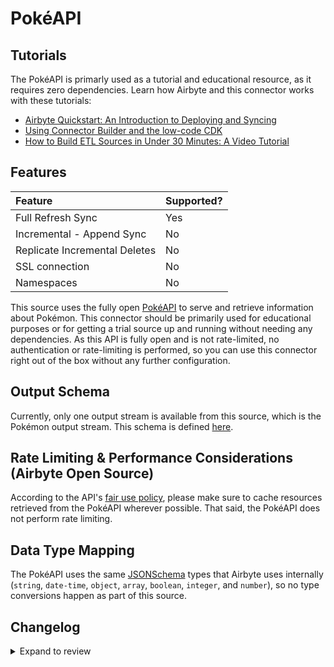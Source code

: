 # PokéAPI

## Tutorials

The PokéAPI is primarly used as a tutorial and educational resource, as it requires zero dependencies. Learn how Airbyte and this connector works with these tutorials:

- [Airbyte Quickstart: An Introduction to Deploying and Syncing](/platform/using-airbyte/getting-started/oss-quickstart)
- [Using Connector Builder and the low-code CDK](/platform/connector-development/connector-builder-ui/overview)
- [How to Build ETL Sources in Under 30 Minutes: A Video Tutorial](https://www.youtube.com/watch?v=kJ3hLoNfz_E&t=13s&ab_channel=Airbyte)

## Features

| Feature                       | Supported? |
| :---------------------------- | :--------- |
| Full Refresh Sync             | Yes        |
| Incremental - Append Sync     | No         |
| Replicate Incremental Deletes | No         |
| SSL connection                | No         |
| Namespaces                    | No         |

This source uses the fully open [PokéAPI](https://pokeapi.co/docs/v2#info) to serve and retrieve information about Pokémon. This connector should be primarily used for educational purposes or for getting a trial source up and running without needing any dependencies. As this API is fully open and is not rate-limited, no authentication or rate-limiting is performed, so you can use this connector right out of the box without any further configuration.

## Output Schema

Currently, only one output stream is available from this source, which is the Pokémon output stream. This schema is defined [here](https://github.com/airbytehq/airbyte/tree/master/airbyte-integrations/connectors/source-pokeapi/source_pokeapi/schemas/pokemon.json).

## Rate Limiting & Performance Considerations \(Airbyte Open Source\)

According to the API's [fair use policy](https://pokeapi.co/docs/v2#fairuse), please make sure to cache resources retrieved from the PokéAPI wherever possible. That said, the PokéAPI does not perform rate limiting.

## Data Type Mapping

The PokéAPI uses the same [JSONSchema](https://json-schema.org/understanding-json-schema/reference/index.html) types that Airbyte uses internally \(`string`, `date-time`, `object`, `array`, `boolean`, `integer`, and `number`\), so no type conversions happen as part of this source.

## Changelog

<details>
  <summary>Expand to review</summary>

| Version | Date       | Pull Request                                             | Subject                                         |
| :------ | :--------- | :------------------------------------------------------- | :---------------------------------------------- |
| 0.3.19 | 2025-04-12 | [57849](https://github.com/airbytehq/airbyte/pull/57849) | Update dependencies |
| 0.3.18 | 2025-04-05 | [57292](https://github.com/airbytehq/airbyte/pull/57292) | Update dependencies |
| 0.3.17 | 2025-03-29 | [56733](https://github.com/airbytehq/airbyte/pull/56733) | Update dependencies |
| 0.3.16 | 2025-03-22 | [56172](https://github.com/airbytehq/airbyte/pull/56172) | Update dependencies |
| 0.3.15 | 2025-03-08 | [55569](https://github.com/airbytehq/airbyte/pull/55569) | Update dependencies |
| 0.3.14 | 2025-03-01 | [55073](https://github.com/airbytehq/airbyte/pull/55073) | Update dependencies |
| 0.3.13 | 2025-02-23 | [54598](https://github.com/airbytehq/airbyte/pull/54598) | Update dependencies |
| 0.3.12 | 2025-02-15 | [54015](https://github.com/airbytehq/airbyte/pull/54015) | Update dependencies |
| 0.3.11 | 2025-02-08 | [53472](https://github.com/airbytehq/airbyte/pull/53472) | Update dependencies |
| 0.3.10 | 2025-02-01 | [52980](https://github.com/airbytehq/airbyte/pull/52980) | Update dependencies |
| 0.3.9 | 2025-01-25 | [51878](https://github.com/airbytehq/airbyte/pull/51878) | Update dependencies |
| 0.3.8 | 2025-01-11 | [51308](https://github.com/airbytehq/airbyte/pull/51308) | Update dependencies |
| 0.3.7 | 2024-12-28 | [50708](https://github.com/airbytehq/airbyte/pull/50708) | Update dependencies |
| 0.3.6 | 2024-12-21 | [50261](https://github.com/airbytehq/airbyte/pull/50261) | Update dependencies |
| 0.3.5 | 2024-12-14 | [49689](https://github.com/airbytehq/airbyte/pull/49689) | Update dependencies |
| 0.3.4 | 2024-12-12 | [49337](https://github.com/airbytehq/airbyte/pull/49337) | Update dependencies |
| 0.3.3 | 2024-12-09 | [48220](https://github.com/airbytehq/airbyte/pull/48220) | Update dependencies |
| 0.3.2 | 2024-10-29 | [47927](https://github.com/airbytehq/airbyte/pull/47927) | Update dependencies |
| 0.3.1 | 2024-10-28 | [47461](https://github.com/airbytehq/airbyte/pull/47461) | Update dependencies |
| 0.3.0 | 2024-08-26 | [44791](https://github.com/airbytehq/airbyte/pull/44791) | Refactor connector to manifest-only format |
| 0.2.15 | 2024-08-24 | [44749](https://github.com/airbytehq/airbyte/pull/44749) | Update dependencies |
| 0.2.14 | 2024-08-17 | [44348](https://github.com/airbytehq/airbyte/pull/44348) | Update dependencies |
| 0.2.13 | 2024-08-12 | [43760](https://github.com/airbytehq/airbyte/pull/43760) | Update dependencies |
| 0.2.12 | 2024-08-10 | [43576](https://github.com/airbytehq/airbyte/pull/43576) | Update dependencies |
| 0.2.11 | 2024-08-03 | [43262](https://github.com/airbytehq/airbyte/pull/43262) | Update dependencies |
| 0.2.10 | 2024-07-27 | [42738](https://github.com/airbytehq/airbyte/pull/42738) | Update dependencies |
| 0.2.9 | 2024-07-20 | [42180](https://github.com/airbytehq/airbyte/pull/42180) | Update dependencies |
| 0.2.8 | 2024-07-13 | [41762](https://github.com/airbytehq/airbyte/pull/41762) | Update dependencies |
| 0.2.7 | 2024-07-10 | [41446](https://github.com/airbytehq/airbyte/pull/41446) | Update dependencies |
| 0.2.6 | 2024-07-09 | [41131](https://github.com/airbytehq/airbyte/pull/41131) | Update dependencies |
| 0.2.5 | 2024-07-06 | [40938](https://github.com/airbytehq/airbyte/pull/40938) | Update dependencies |
| 0.2.4 | 2024-06-25 | [40405](https://github.com/airbytehq/airbyte/pull/40405) | Update dependencies |
| 0.2.3 | 2024-06-22 | [40037](https://github.com/airbytehq/airbyte/pull/40037) | Update dependencies |
| 0.2.2 | 2024-06-04 | [39048](https://github.com/airbytehq/airbyte/pull/39048) | [autopull] Upgrade base image to v1.2.1 |
| 0.2.1 | 2024-05-30 | [38136](https://github.com/airbytehq/airbyte/pull/38136) | Make connector compatable with builder |
| 0.2.0 | 2023-10-02 | [30969](https://github.com/airbytehq/airbyte/pull/30969) | Migrated to Low code |
| 0.1.5 | 2022-05-18 | [12942](https://github.com/airbytehq/airbyte/pull/12942) | Fix example inputs |
| 0.1.4 | 2021-12-07 | [8582](https://github.com/airbytehq/airbyte/pull/8582) | Update connector fields title/description |
| 0.1.3 | 2021-12-03 | [8432](https://github.com/airbytehq/airbyte/pull/8432) | Migrate from base_python to CDK, add SAT tests. |
| 0.1.1   | 2020-06-29 | [1046](https://github.com/airbytehq/airbyte/pull/4410)   | Fix runtime UI error from GitHub store path.    |
| 0.1.0   | 2020-05-04 | [1046](https://github.com/airbytehq/airbyte/pull/3149)   | Add source for PokeAPI.                         |

</details>
